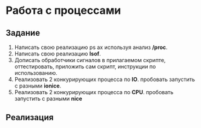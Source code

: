 # Работа с процессами

## Задание

1. Написать свою реализацию ps ax используя анализ **/proc**.
2. Написать свою реализацию **lsof**.
3. Дописать обработчики сигналов в прилагаемом скрипте, оттестировать, приложить сам скрипт, инструкции по использованию.
4. Реализовать 2 конкурирующих процесса по **IO**. пробовать запустить с разными **ionice**.
5. Реализовать 2 конкурирующих процесса по **CPU**. пробовать запустить с разными **nice**

## Реализация
